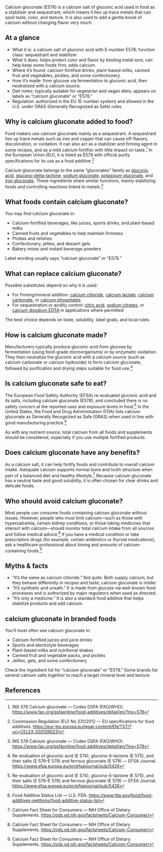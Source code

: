 Calcium gluconate (E578) is a calcium salt of gluconic acid used in food as a stabilizer and sequestrant, which means it ties up trace metals that can spoil taste, color, and texture. It is also used to add a gentle boost of calcium without changing flavor very much.

<!--more-->

## At a glance
- What it is: a calcium salt of gluconic acid with E-number E578; function class: sequestrant and stabilizer.
- What it does: helps protect color and flavor by binding metal ions; can help keep some foods firm; adds calcium.
- Where it’s found: calcium-fortified drinks, plant-based milks, canned fruit and vegetables, pickles, and some confectionery.
- How it’s made: from glucose via fermentation to gluconic acid, then neutralized with a calcium source.
- Diet notes: typically suitable for vegetarian and vegan diets; appears on labels as “calcium gluconate” or “E578.”
- Regulation: authorized in the EU (E-number system) and allowed in the U.S. under GRAS (Generally Recognized as Safe) rules.

## Why is calcium gluconate added to food?
Food makers use calcium gluconate mainly as a sequestrant. A sequestrant ties up trace metals such as iron and copper that can cause off-flavors, discoloration, or oxidation. It can also act as a stabilizer and firming agent in some recipes, and as a mild calcium fortifier with little impact on taste.[^1] In the European Union (EU), it is listed as E578 with official purity specifications for its use as a food additive.[^2]

Calcium gluconate belongs to the same “gluconates” family as [gluconic acid](/e574-gluconic-acid), [glucono-delta-lactone](/e575-glucono-delta-lactone), [sodium gluconate](/e576-sodium-gluconate), [potassium gluconate](/e577-potassium-gluconate), and [iron gluconate](/e579-iron-gluconate). These ingredients share similar functions, mainly stabilizing foods and controlling reactions linked to metals.[^1]

## What foods contain calcium gluconate?
You may find calcium gluconate in:
- Calcium-fortified beverages, like juices, sports drinks, and plant-based milks
- Canned fruits and vegetables to help maintain firmness
- Pickles and relishes
- Confectionery, jellies, and dessert gels
- Bakery mixes and instant beverage powders

Label wording usually says “calcium gluconate” or “E578.”

## What can replace calcium gluconate?
Possible substitutes depend on why it is used:
- For firming/mineral addition: [calcium chloride](/e509-calcium-chloride), [calcium lactate](/e327-calcium-lactate), [calcium carbonate](/e170-calcium-carbonates), or [calcium phosphates](/e341-calcium-phosphates)
- For sequestration or acidity control: [citric acid](/e330-citric-acid), [sodium citrates](/e331-sodium-citrates), or [calcium disodium EDTA](/e385-calcium-disodium-ethylenediaminetetraacetate) in applications where permitted

The best choice depends on taste, solubility, label goals, and local rules.

## How is calcium gluconate made?
Manufacturers typically produce gluconic acid from glucose by fermentation (using food-grade microorganisms) or by enzymatic oxidation. They then neutralize the gluconic acid with a calcium source (such as calcium carbonate or calcium hydroxide) to form calcium gluconate, followed by purification and drying steps suitable for food use.[^3]

## Is calcium gluconate safe to eat?
The European Food Safety Authority (EFSA) re-evaluated gluconic acid and its salts, including calcium gluconate (E578), and concluded there is no safety concern at the reported uses and exposure levels in food.[^3] In the United States, the Food and Drug Administration (FDA) lists calcium gluconate as Generally Recognized as Safe (GRAS) when used in line with good manufacturing practice.[^4]

As with any nutrient source, total calcium from all foods and supplements should be considered, especially if you use multiple fortified products.

## Does calcium gluconate have any benefits?
As a calcium salt, it can help fortify foods and contribute to overall calcium intake. Adequate calcium supports normal bone and tooth structure when part of a balanced diet and healthy lifestyle.[^5] Because calcium gluconate has a neutral taste and good solubility, it is often chosen for clear drinks and delicate foods.

## Who should avoid calcium gluconate?
Most people can consume foods containing calcium gluconate without issues. However, people who must limit calcium—such as those with hypercalcemia, certain kidney conditions, or those taking medicines that interact with calcium—should monitor total calcium intake from all sources and follow medical advice.[^5] If you have a medical condition or take prescription drugs (for example, certain antibiotics or thyroid medications), ask a healthcare professional about timing and amounts of calcium-containing foods.[^5]

## Myths & facts
- “It’s the same as calcium chloride.” Not quite. Both supply calcium, but they behave differently in recipes and taste; calcium gluconate is milder.
- “It’s synthetic and unsafe.” It is made from glucose via well-known food processes and is authorized by major regulators when used as directed.
- “It’s only a medicine.” It is also a standard food additive that helps stabilize products and add calcium.

## calcium gluconate in branded foods
You’ll most often see calcium gluconate in:
- Calcium-fortified juices and juice drinks
- Sports and electrolyte beverages
- Plant-based milks and nutritional shakes
- Canned fruit and vegetable packs, and pickles
- Jellies, gels, and some confectionery

Check the ingredient list for “calcium gluconate” or “E578.” Some brands list several calcium salts together to reach a target mineral level and texture.

## References
[^1]: INS 578 Calcium gluconate — Codex GSFA (FAO/WHO). https://www.fao.org/gsfaonline/food-additives/detail/en/?ins=578
[^2]: Commission Regulation (EU) No 231/2012 — EU specifications for food additives. https://eur-lex.europa.eu/legal-content/EN/TXT/?uri=CELEX:32012R0231
[^3]: Re-evaluation of gluconic acid (E 574), glucono-δ-lactone (E 575), and their salts (E 576–E 578) and ferrous gluconate (E 579) — EFSA Journal. https://www.efsa.europa.eu/en/efsajournal/pub/5426
[^4]: Food Additive Status List — U.S. FDA. https://www.fda.gov/food/food-additives-petitions/food-additive-status-list
[^5]: Calcium Fact Sheet for Consumers — NIH Office of Dietary Supplements. https://ods.od.nih.gov/factsheets/Calcium-Consumer/
